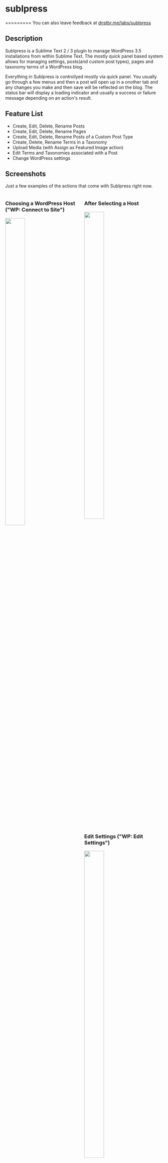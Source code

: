# sublpress
=========
You can also leave feedback at [dnstbr.me/labs/sublpress](http://dnstbr.me/index.php/labs/sublpress)

## Description

Sublpress is a Sublime Text 2 / 3 plugin to manage WordPress 3.5 installations from within Sublime Text. The mostly quick panel based system allows for managing settings, posts(and custom post types), pages and taxonomy terms of a WordPress blog. 

Everything in Sublpress is controllyed mostly via quick panel. You usually go through a few menus and then a post will open up in a onother tab and any changes you make and then save will be reflected on the blog. The status bar will display a loading indicator and usually a success or failure message depending on an action's result.

## Feature List
- Create, Edit, Delete, Rename Posts
- Create, Edit, Delete, Rename Pages
- Create, Edit, Delete, Rename Posts of a Custom Post Type
- Create, Delete, Rename Terms in a Taxonomy
- Upload Media (with Assign as Featured Image action)
- Edit Terms and Taxonomies associated with a Post
- Change WordPress settings

## Screenshots
Just a few examples of the actions that come with Sublpress right now.

<div style="width:50%;float:left;">
	<h3>Choosing a WordPress Host ("WP: Connect to Site")</h3>
	<img src="http://cl.zombierelief.com/image/180V1X3M1P3f/Image%202013.03.17%2011:29:42%20AM.png" width="50%" />
</div>
<div style="width:50%;float:left;">
	<h3>After Selecting a Host </h3>
	<img src="http://cl.zombierelief.com/image/1f0g0D0E0W0p/Image%202013.03.17%2011:30:00%20AM.png" width="50%" />
</div>
<div style="width:50%;float:left;">
	<h3>Edit Settings ("WP: Edit Settings")</h3>
	<img src="http://cl.zombierelief.com/image/0X3g3E1K220e/Image%202013.03.17%2011:30:11%20AM.png" width="50%" />
</div>
<div style="width:50%;float:left;">
	<h3>Manage All Pages ("WP: Manage all Pages")</h3>
	<img src="http://cl.zombierelief.com/image/3g3C2E2A2y2M/Image%202013.03.17%2011:30:28%20AM.png" width="50%" />
</div>
<div style="width:50%;float:left;">
	<h3>Page or Post Actions ("WP: Post Actions")</h3>
	<img src="http://cl.zombierelief.com/image/112k1f0X1w26/Image%202013.03.17%2011:30:42%20AM.png" width="50%" />
</div>
<div style="width:50%;float:left;">
	<h3>Term Management for Page or Post ("WP: Post Actions")</h3>
	<img src="http://f.cl.ly/items/0y1x2G171z1J093C2p0c/Image%202013.03.17%2011:31:00%20AM.png" width="50%" />
</div>
<div style="width:50%;float:left;">
	<h3>List of Actions ("WP:")</h3>
	<img src="http://f.cl.ly/items/3w0H1e2d2b1V0C313z13/Image%202013.03.17%2011:27:15%20AM.png" width="50%" />
</div>
<div style="width:50%;float:left;">
	<h3>Example Site Config ("WP: Manage Site")</h3>
	<img src="http://cl.zombierelief.com/image/1R293w2q2P37/Image%202013.03.17%2011:28:42%20AM.png" width="50%" />
</div>

### Installation (waiting on approval for Package Control)
Clone (or copy the contents of) this repository into your Sublime Text `./Packages` folder:

    git clone https://github.com/dnstbr/sublpress.git

### Configuration
To start, you'll need to setup a WordPress site config to connect to. A settings file has been created for you in your 
<sublime package dir>/User/ folder. To edit it open the command palette and look for "WP: Manage Sites". A snippet has
been provided to make it easy to add new configurations, you can complete it by typing "site" without the quotes 
and pressing tab. You can continue pressing tab to cycle through the various options.

After adding a site connect to by finding "WP: Connect to Site" in the command palette.